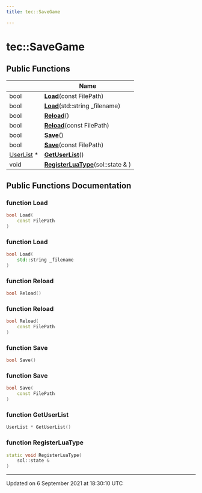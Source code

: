 ```yaml
---
title: tec::SaveGame

---
```


# tec::SaveGame





## Public Functions

|                | Name           |
| -------------- | -------------- |
| bool | **[Load](/engine/Classes/classtec_1_1_save_game/#function-load)**(const FilePath) |
| bool | **[Load](/engine/Classes/classtec_1_1_save_game/#function-load)**(std::string _filename) |
| bool | **[Reload](/engine/Classes/classtec_1_1_save_game/#function-reload)**() |
| bool | **[Reload](/engine/Classes/classtec_1_1_save_game/#function-reload)**(const FilePath) |
| bool | **[Save](/engine/Classes/classtec_1_1_save_game/#function-save)**() |
| bool | **[Save](/engine/Classes/classtec_1_1_save_game/#function-save)**(const FilePath) |
| [UserList](/engine/Classes/classtec_1_1_user_list/) * | **[GetUserList](/engine/Classes/classtec_1_1_save_game/#function-getuserlist)**() |
| void | **[RegisterLuaType](/engine/Classes/classtec_1_1_save_game/#function-registerluatype)**(sol::state & ) |

## Public Functions Documentation

### function Load

```cpp
bool Load(
    const FilePath
)
```


### function Load

```cpp
bool Load(
    std::string _filename
)
```


### function Reload

```cpp
bool Reload()
```


### function Reload

```cpp
bool Reload(
    const FilePath
)
```


### function Save

```cpp
bool Save()
```


### function Save

```cpp
bool Save(
    const FilePath
)
```


### function GetUserList

```cpp
UserList * GetUserList()
```


### function RegisterLuaType

```cpp
static void RegisterLuaType(
    sol::state & 
)
```


-------------------------------

Updated on  6 September 2021 at 18:30:10 UTC